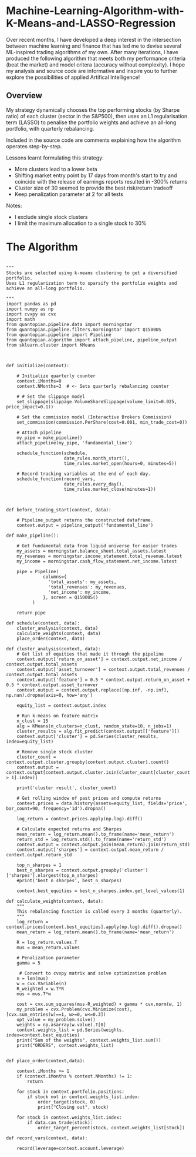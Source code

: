 # Machine-Learning-Algorithm-with-K-Means-and-LASSO-Regression
Over recent months, I have developed a deep interest in the intersection between machine learning and finance that has led me to devise several ML-inspired trading algorithms of my own. After many iterations, I have produced the following algorithm that meets both my performance criteria (beat the market) and model critera (accuracy without complexity). I hope my analysis and source code are informative and inspire you to further explore the possibilities of applied Artifical Intelligence!   

<h2>Overview</h2>
My strategy dynamically chooses the top performing stocks (by Sharpe ratio) of each cluster (sector in the S&P500), then uses an L1 regularisation term (LASSO) to penalise the portfolio weights and achieve an all-long portfolio, with quarterly rebalancing. 

Included in the source code are comments explaining how the algorithm operates step-by-step. 

Lessons learnt formulating this strategy:
<ul>
<li>More clusters lead to a lower beta</li>
<li>Shifting market entry point by 17 days from month's start to try and coincide with the release of earnings reports resulted in -300% returns</li> 
<li>Cluster size of 30 seemed to provide the best risk/return tradeoff</li>
<li>Keep penalization parameter at 2 for all tests</li>
</ul>
Notes:
<ul>
<li>I exclude single stock clusters</li>
<li>I limit the maximum allocation to a single stock to 30%</li>
</ul>

<h1>The Algorithm</h1>

<pre>
<code>
"""
Stocks are selected using k-means clustering to get a diversified portfolio. 
Uses L1 regularization term to sparsify the portfolio weights and achieve an all-long portfolio.

"""
import pandas as pd
import numpy as np
import cvxpy as cvx
import math
from quantopian.pipeline.data import morningstar
from quantopian.pipeline.filters.morningstar import Q1500US
from quantopian.pipeline import Pipeline
from quantopian.algorithm import attach_pipeline, pipeline_output
from sklearn.cluster import KMeans



def initialize(context):
    
    # Initialize quarterly counter
    context.iMonths=0
    context.NMonths=3  # <- Sets quarterly rebalancing counter
    
    # # Set the slippage model
    set_slippage(slippage.VolumeShareSlippage(volume_limit=0.025, price_impact=0.1))
    
    # Set the commission model (Interactive Brokers Commission)
    set_commission(commission.PerShare(cost=0.001, min_trade_cost=0))
    
    # Attach pipeline
    my_pipe = make_pipeline()
    attach_pipeline(my_pipe, 'fundamental_line')
    
    schedule_function(schedule,
                      date_rules.month_start(),
                      time_rules.market_open(hours=0, minutes=5))
    
    # Record tracking variables at the end of each day.
    schedule_function(record_vars,
                      date_rules.every_day(),
                      time_rules.market_close(minutes=1))
    
    
       
def before_trading_start(context, data):
    
    # Pipeline_output returns the constructed dataframe.
    context.output = pipeline_output('fundamental_line')
       
def make_pipeline():

    # Get fundamental data from liquid universe for easier trades
    my_assets = morningstar.balance_sheet.total_assets.latest
    my_revenues = morningstar.income_statement.total_revenue.latest
    my_income = morningstar.cash_flow_statement.net_income.latest

    pipe = Pipeline(
              columns={
                'total_assets': my_assets,
                'total_revenues': my_revenues,
                'net_income': my_income,
              }, screen = Q1500US()
          )
    
    return pipe

def schedule(context, data):
    cluster_analysis(context, data)
    calculate_weights(context, data)
    place_order(context, data)
                
def cluster_analysis(context, data):
    # Get list of equities that made it through the pipeline
    context.output['return_on_asset'] = context.output.net_income / context.output.total_assets
    context.output['asset_turnover'] = context.output.total_revenues / context.output.total_assets
    context.output['feature'] = 0.5 * context.output.return_on_asset + 0.5 * context.output.asset_turnover
    context.output = context.output.replace([np.inf, -np.inf], np.nan).dropna(axis=0, how='any')
    
    equity_list = context.output.index
    
    # Run k-means on feature matrix
    n_clust = 15
    alg = KMeans(n_clusters=n_clust, random_state=10, n_jobs=1)
    cluster_results = alg.fit_predict(context.output[['feature']])
    context.output['cluster'] = pd.Series(cluster_results, index=equity_list)
    
    # Remove single stock cluster
    cluster_count = context.output.cluster.groupby(context.output.cluster).count()
    context.output = context.output[context.output.cluster.isin(cluster_count[cluster_count > 1].index)]
    
    print('cluster result', cluster_count)
    
    # Get rolling window of past prices and compute returns
    context.prices = data.history(assets=equity_list, fields='price', bar_count=90, frequency='1d').dropna()
    
    log_return = context.prices.apply(np.log).diff()
    
    # Calculate expected returns and Sharpes
    mean_return = log_return.mean().to_frame(name='mean_return')
    return_std = log_return.std().to_frame(name='return_std')
    context.output = context.output.join(mean_return).join(return_std)
    context.output['sharpes'] = context.output.mean_return / context.output.return_std
    
    top_n_sharpes = 1
    best_n_sharpes = context.output.groupby('cluster')['sharpes'].nlargest(top_n_sharpes)
    #print('best n sharpes', best_n_sharpes)
    
    context.best_equities = best_n_sharpes.index.get_level_values(1)
    
def calculate_weights(context, data):
    """
    This rebalancing function is called every 3 months (quarterly).
    """
    log_return = context.prices[context.best_equities].apply(np.log).diff().dropna()
    mean_return = log_return.mean().to_frame(name='mean_return')
    
    R = log_return.values.T
    mus = mean_return.values
    
    # Penalization parameter
    gamma = 5

     # Convert to cvxpy matrix and solve optimization problem
    n = len(mus)
    w = cvx.Variable(n)
    R_weighted = w.T*R
    mus = mus.T*w

    cost = cvx.sum_squares(mus-R_weighted) + gamma * cvx.norm(w, 1)
    my_problem = cvx.Problem(cvx.Minimize(cost), [cvx.sum_entries(w)==1, w>=0, w<=0.3])
    opt_value = my_problem.solve()
    weights = np.asarray(w.value).T[0]
    context.weights_list = pd.Series(weights, index=context.best_equities)
    print("Sum of the weights", context.weights_list.sum())
    print("ORDERS", context.weights_list)
    
    
def place_order(context,data):
    
    context.iMonths += 1
    if (context.iMonths % context.NMonths) != 1:
        return
    
    for stock in context.portfolio.positions:
        if stock not in context.weights_list.index:
            order_target(stock, 0)
            print("Closing out", stock)

    for stock in context.weights_list.index:
        if data.can_trade(stock):
            order_target_percent(stock, context.weights_list[stock])

def record_vars(context, data):
    
    record(leverage=context.account.leverage)
</code>
</pre>
